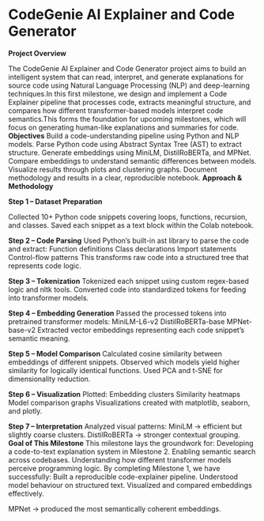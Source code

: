 # CodeGenie AI Explainer and Code Generator
**Project Overview**

The CodeGenie AI Explainer and Code Generator project aims to build an intelligent system that can read, interpret, and generate explanations for source code using Natural Language Processing (NLP) and deep-learning techniques.In this first milestone, we design and implement a Code Explainer pipeline that processes code, extracts meaningful structure, and compares how different transformer-based models interpret code semantics.This forms the foundation for upcoming milestones, which will focus on generating human-like explanations and summaries for code.
**Objectives**
Build a code-understanding pipeline using Python and NLP models.
Parse Python code using Abstract Syntax Tree (AST) to extract structure.
Generate embeddings using MiniLM, DistilRoBERTa, and MPNet.
Compare embeddings to understand semantic differences between models.
Visualize results through plots and clustering graphs.
Document methodology and results in a clear, reproducible notebook.
**Approach & Methodology**

**Step 1 – Dataset Preparation**

Collected 10+ Python code snippets covering loops, functions, recursion, and classes.
Saved each snippet as a text block within the Colab notebook.

**Step 2 – Code Parsing**
Used Python’s built-in ast library to parse the code and extract:
Function definitions
Class declarations
Import statements
Control-flow patterns
This transforms raw code into a structured tree that represents code logic.

**Step 3 – Tokenization**
Tokenized each snippet using custom regex-based logic and nltk tools.
Converted code into standardized tokens for feeding into transformer models.

**Step 4 – Embedding Generation**
Passed the processed tokens into pretrained transformer models:
MiniLM-L6-v2
DistilRoBERTa-base
MPNet-base-v2
Extracted vector embeddings representing each code snippet’s semantic meaning.

**Step 5 – Model Comparison**
Calculated cosine similarity between embeddings of different snippets.
Observed which models yield higher similarity for logically identical functions.
Used PCA and t-SNE for dimensionality reduction.

**Step 6 – Visualization**
Plotted:
Embedding clusters
Similarity heatmaps
Model comparison graphs
Visualizations created with matplotlib, seaborn, and plotly.

**Step 7 – Interpretation**
Analyzed visual patterns:
MiniLM → efficient but slightly coarse clusters.
DistilRoBERTa → stronger contextual grouping.
**Goal of This Milestone**
This milestone lays the groundwork for:
Developing a code-to-text explanation system in Milestone 2.
Enabling semantic search across codebases.
Understanding how different transformer models perceive programming logic.
By completing Milestone 1, we have successfully:
Built a reproducible code-explainer pipeline.
Understood model behaviour on structured text.
Visualized and compared embeddings effectively.

MPNet → produced the most semantically coherent embeddings.
